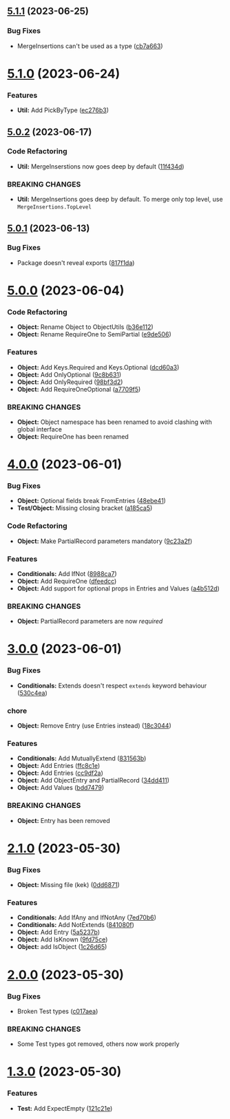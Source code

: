 ## [5.1.1](https://github.com/BHC-IT/stronk-types/compare/v5.1.0...v5.1.1) (2023-06-25)


### Bug Fixes

* MergeInsertions can't be used as a type ([cb7a663](https://github.com/BHC-IT/stronk-types/commit/cb7a6630d2ec578b6c365e92b68a237e970d80db))

# [5.1.0](https://github.com/BHC-IT/stronk-types/compare/v5.0.2...v5.1.0) (2023-06-24)


### Features

* **Util:** Add PickByType ([ec276b3](https://github.com/BHC-IT/stronk-types/commit/ec276b3ae2b1ac7271980fd7b45daf070ccef267))

## [5.0.2](https://github.com/BHC-IT/stronk-types/compare/v5.0.1...v5.0.2) (2023-06-17)


### Code Refactoring

* **Util:** MergeInserstions now goes deep by default ([11f434d](https://github.com/BHC-IT/stronk-types/commit/11f434d9ecc8d2ecb4105e7f2e42f815bb2a2976))


### BREAKING CHANGES

* **Util:** MergeInsertions goes deep by default. To merge only top level, use `MergeInsertions.TopLevel`

## [5.0.1](https://github.com/BHC-IT/stronk-types/compare/v5.0.0...v5.0.1) (2023-06-13)


### Bug Fixes

* Package doesn't reveal exports ([817f1da](https://github.com/BHC-IT/stronk-types/commit/817f1da1806a533172ba1d57ca641350a535d769))

# [5.0.0](https://github.com/BHC-IT/stronk-types/compare/v4.0.0...v5.0.0) (2023-06-04)


### Code Refactoring

* **Object:** Rename Object to ObjectUtils ([b36e112](https://github.com/BHC-IT/stronk-types/commit/b36e112d91066b80220b7f553e54332b377d0272))
* **Object:** Rename RequireOne to SemiPartial ([e9de506](https://github.com/BHC-IT/stronk-types/commit/e9de5060cf50307ecdfa4a1efe361dd35a81ea97))


### Features

* **Object:** Add Keys.Required and Keys.Optional ([dcd60a3](https://github.com/BHC-IT/stronk-types/commit/dcd60a3a67b9cc7d124aa3c3c4b0556fadb2f09c))
* **Object:** Add OnlyOptional ([9c8b631](https://github.com/BHC-IT/stronk-types/commit/9c8b631e5775cc002e6b77ca777f1899dfa4c08d))
* **Object:** Add OnlyRequired ([98bf3d2](https://github.com/BHC-IT/stronk-types/commit/98bf3d2e6128e7898dfca0447ec31964ee798f17))
* **Object:** Add RequireOneOptional ([a7709f5](https://github.com/BHC-IT/stronk-types/commit/a7709f5a221b2c858ad02cbdebb906c90d2d2da1))


### BREAKING CHANGES

* **Object:** Object namespace has been renamed to avoid clashing with global interface
* **Object:** RequireOne has been renamed

# [4.0.0](https://github.com/BHC-IT/stronk-types/compare/v3.0.0...v4.0.0) (2023-06-01)


### Bug Fixes

* **Object:** Optional fields break FromEntries ([48ebe41](https://github.com/BHC-IT/stronk-types/commit/48ebe41f014c1f58ec8303a2b1bb86d2fb4dae50))
* **Test/Object:** Missing closing bracket ([a185ca5](https://github.com/BHC-IT/stronk-types/commit/a185ca54e0a1341355e1c20649b0c88c066d4935))


### Code Refactoring

* **Object:** Make PartialRecord parameters mandatory ([9c23a2f](https://github.com/BHC-IT/stronk-types/commit/9c23a2f7b17d8e940d751e813b5e491c27ebb5ba))


### Features

* **Conditionals:** Add IfNot ([8988ca7](https://github.com/BHC-IT/stronk-types/commit/8988ca703dae2b112941ca178c62a4ef63de28c0))
* **Object:** Add RequireOne ([dfeedcc](https://github.com/BHC-IT/stronk-types/commit/dfeedcc87de5127237851aa1b5b639cfc82d72da))
* **Object:** Add support for optional props in Entries and Values ([a4b512d](https://github.com/BHC-IT/stronk-types/commit/a4b512dae3fc834989a8eb686f20d164ae37a332))


### BREAKING CHANGES

* **Object:** PartialRecord parameters are now *required*

# [3.0.0](https://github.com/BHC-IT/stronk-types/compare/v2.1.0...v3.0.0) (2023-06-01)


### Bug Fixes

* **Conditionals:** Extends doesn't respect `extends` keyword behaviour ([530c4ea](https://github.com/BHC-IT/stronk-types/commit/530c4ea802bcb5d13c8f00d7a67764cb96ef6a6a))


### chore

* **Object:** Remove Entry (use Entries instead) ([18c3044](https://github.com/BHC-IT/stronk-types/commit/18c304479ae73be44f4259b39ba5359c1c6953dd))


### Features

* **Conditionals:** Add MutuallyExtend ([831563b](https://github.com/BHC-IT/stronk-types/commit/831563b80472a4f33f36496248566dce040b820f))
* **Object:** Add Entries ([ffc8c1e](https://github.com/BHC-IT/stronk-types/commit/ffc8c1e3aa329813d8837c8b40b3373d5eefbe27))
* **Object:** Add Entries ([cc9df2a](https://github.com/BHC-IT/stronk-types/commit/cc9df2adc28cd7bcb8fcf8a885bf74c0cf0195f7))
* **Object:** Add ObjectEntry and PartialRecord ([34dd411](https://github.com/BHC-IT/stronk-types/commit/34dd411065eb1e9d1511732666286d64ad474364))
* **Object:** Add Values ([bdd7479](https://github.com/BHC-IT/stronk-types/commit/bdd7479ec5605ef7efeefb70ed718091d4252678))


### BREAKING CHANGES

* **Object:** Entry has been removed

# [2.1.0](https://github.com/BHC-IT/stronk-types/compare/v2.0.0...v2.1.0) (2023-05-30)


### Bug Fixes

* **Object:** Missing file (kek) ([0dd6871](https://github.com/BHC-IT/stronk-types/commit/0dd687122cff529d7ddc3525eab5077b3ccdf7b3))


### Features

* **Conditionals:** Add IfAny and IfNotAny ([7ed70b6](https://github.com/BHC-IT/stronk-types/commit/7ed70b6446f3d1a2c4a8a67012506578a4450b38))
* **Conditionals:** Add NotExtends ([841080f](https://github.com/BHC-IT/stronk-types/commit/841080f3d64ddc08207d4eaa946d3e65aa9d08e3))
* **Object:** Add Entry ([5a5237b](https://github.com/BHC-IT/stronk-types/commit/5a5237bfb332d3e78dce81befe69c66b5fb9ab0e))
* **Object:** Add IsKnown ([9fd75ce](https://github.com/BHC-IT/stronk-types/commit/9fd75ce900e2f27013088553bc42620973373e53))
* **Object:** add IsObject ([1c26d65](https://github.com/BHC-IT/stronk-types/commit/1c26d65590b0530cf81c565b98f58e5f37de8473))

# [2.0.0](https://github.com/BHC-IT/stronk-types/compare/v1.3.0...v2.0.0) (2023-05-30)


### Bug Fixes

* Broken Test types ([c017aea](https://github.com/BHC-IT/stronk-types/commit/c017aea322de209479d6428fccbac7fe4b13a922))


### BREAKING CHANGES

* Some Test types got removed, others now work properly

# [1.3.0](https://github.com/BHC-IT/stronk-types/compare/v1.2.0...v1.3.0) (2023-05-30)


### Features

* **Test:** Add ExpectEmpty<T extends Traversable> ([121c21e](https://github.com/BHC-IT/stronk-types/commit/121c21e95b3714fdcda578989a6de5534e893bae))

